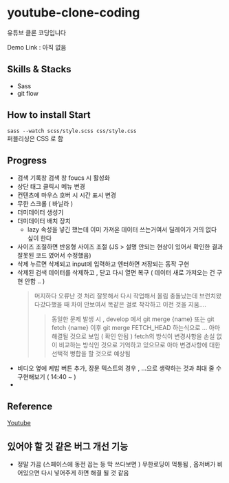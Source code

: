 # youtube-clone-coding

유튜브 클론 코딩입니다

Demo Link : 아직 없음

## Skills & Stacks

- Sass
- git flow

## How to install Start

`sass --watch scss/style.scss css/style.css`  
퍼블리싱은 CSS 로 함

## Progress

- 검색 기록창 검색 창 foucs 시 활성화
- 상단 태그 클릭시 메뉴 변경
- 컨텐츠에 마우스 호버 시 시간 표시 변경
- 무한 스크롤 ( 바닐라 )
- 더미데이터 생성기
- 더미데이터 배치 장치
  - lazy 속성을 넣긴 했는데 이미 가져온 데이터 쓰는거여서 딜레이가 거의 없다 싶이 한다
- 사이즈 조절하면 반응형 사이즈 조절 (JS > 설명 안되는 현상이 있어서 확인한 결과 잘못된 코드 였어서 수정했음)
- 삭제 누르면 삭제되고 input에 입력하고 엔터하면 저장되는 동작 구현
- 삭제된 검색 데이터를 삭제하고 , 닫고 다시 열면 복구 ( 데이터 새로 가져오는 건 구현 안함 .. )
  > 머지하다 오류난 것 처리 잘못해서 다시 작업해서 올림
  > 충돌났는데 브런치왔다갔다했을 때 차이 안보여서 똑같은 걸로 착각하고 이전 것을 지움....
  >
  > > 동일한 문제 발생 시 , develop 에서 git merge {name} 또는 git fetch {name} 이후 git merge FETCH_HEAD 하는식으로 ... 아마 해결될 것으로 보임 ( 확인 안됨 ) fetch의 방식이 변경사항을 손실 없이 비교하는 방식인 것으로 기억하고 있으므로 아마 변경사항에 대한 선택적 병합을 할 것으로 예상됨
- 비디오 옆에 케밥 버튼 추가, 장문 텍스트의 경우 , ...으로 생략하는 것과 최대 줄 수 구현해보기 ( 14:40 ~ )
-

## Reference

[Youtube](https://www.youtube.com/?gl=KR)

## 있어야 할 것 같은 버그 개선 기능

- 정말 가끔 (스페이스에 동전 꼽는 등 막 쓰다보면 ) 무한로딩이 먹통됨 , 옵저버가 비어있으면 다시 넣어주게 하면 해결 될 것 같음
